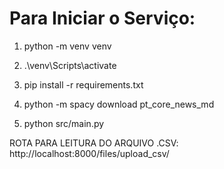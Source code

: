 # Para Iniciar o Serviço:

1. python -m venv venv

2. .\venv\Scripts\activate

3. pip install -r requirements.txt

4. python -m spacy download pt_core_news_md

5. python src/main.py


ROTA PARA LEITURA DO ARQUIVO .CSV: http://localhost:8000/files/upload_csv/
